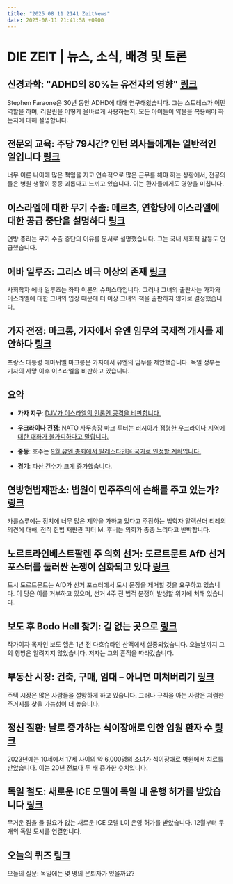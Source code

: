 ```yaml
---
title: "2025 08 11 2141 ZeitNews"
date: 2025-08-11 21:41:58 +0900
---
```


# DIE ZEIT | 뉴스, 소식, 배경 및 토론 

## 신경과학: "ADHD의 80%는 유전자의 영향" [링크](https://www.zeit.de/2025/33/neurologie-adhs-entwicklungsstoerung-kinder-medikamente-stephen-faraone)  
Stephen Faraone은 30년 동안 ADHD에 대해 연구해왔습니다. 그는 스트레스가 어떤 역할을 하며, 리탈린을 어떻게 올바르게 사용하는지, 모든 아이들이 약물을 복용해야 하는지에 대해 설명합니다. 

## 전문의 교육: 주당 79시간? 인턴 의사들에게는 일반적인 일입니다 [링크](https://www.zeit.de/arbeit/2025-08/facharztausbildung-assistenzarzt-berufseinstieg-ueberforderung-ausstieg)  
너무 이른 나이에 많은 책임을 지고 연속적으로 많은 근무를 해야 하는 상황에서, 전공의들은 병원 생활이 종종 괴롭다고 느끼고 있습니다. 이는 환자들에게도 영향을 미칩니다. 

## 이스라엘에 대한 무기 수출: 메르츠, 연합당에 이스라엘에 대한 공급 중단을 설명하다 [링크](https://www.zeit.de/politik/ausland/2025-08/steffen-bilger-union-stopp-waffenexporte-israel-akzeptieren)  
연방 총리는 무기 수출 중단의 이유를 문서로 설명했습니다. 그는 국내 사회적 갈등도 언급했습니다. 

## 에바 일루즈: 그리스 비극 이상의 존재 [링크](https://www.zeit.de/kultur/2025-08/eva-illouz-israel-verlag-athen-publizierung)  
사회학자 에바 일루즈는 좌파 이론의 슈퍼스타입니다. 그러나 그녀의 출판사는 가자와 이스라엘에 대한 그녀의 입장 때문에 더 이상 그녀의 책을 출판하지 않기로 결정했습니다. 

## 가자 전쟁: 마크롱, 가자에서 유엔 임무의 국제적 개시를 제안하다 [링크](https://www.zeit.de/politik/ausland/2025-08/krieg-in-gaza-liveblog)  
프랑스 대통령 에마뉘엘 마크롱은 가자에서 유엔의 임무를 제안했습니다. 독일 정부는 기자의 사망 이후 이스라엘을 비판하고 있습니다. 

## 요약  
- **가자 지구**: [DJV가 이스라엘의 언론인 공격을 비판합니다.](https://www.zeit.de/politik/ausland/2025-08/al-dschasira-korrespondent-befuerchtete-eigene-toetung)

- **우크라이나 전쟁**: NATO 사무총장 마크 루터는 [러시아가 점령한 우크라이나 지역에 대한 대화가 불가피하다고 말합니다.](https://www.zeit.de/politik/ausland/2025-08/ukraine-krieg-nato-mark-rutte-gebietsabtretungen)  
- **중동**: 호주는 [9월 유엔 총회에서 팔레스타인을 국가로 인정할 계획입니다.](https://www.zeit.de/politik/ausland/2025-08/australien-neuseeland-palaestina-anerkennung-als-staat) 
- **경기**: [파산 건수가 크게 증가했습니다.](https://www.zeit.de/wirtschaft/2025-08/anstieg-firmen-pleite-regelinsolvenzen-statistisches-bundesamt) 

## 연방헌법재판소: 법원이 민주주의에 손해를 주고 있는가? [링크](https://www.zeit.de/2025/33/bundesverfassungsgericht-demokratie-parlamente-alexander-thiele-peter-m-huber)  
카를스루에는 정치에 너무 많은 제약을 가하고 있다고 주장하는 법학자 알렉산더 티레의 의견에 대해, 전직 헌법 재판관 피터 M. 후버는 의회가 종종 느리다고 반박합니다. 

## 노르트라인베스트팔렌 주 의회 선거: 도르트문트 AfD 선거 포스터를 둘러싼 논쟁이 심화되고 있다 [링크](https://www.zeit.de/politik/deutschland/2025-08/kommunalwahlen-nordrhein-westfalen-dortmund-afd-plakate)  
도시 도르트문트는 AfD가 선거 포스터에서 도시 문장을 제거할 것을 요구하고 있습니다. 이 당은 이를 거부하고 있으며, 선거 4주 전 법적 분쟁이 발생할 위기에 처해 있습니다. 

## 보도 후 Bodo Hell 찾기: 길 없는 곳으로 [링크](https://www.zeit.de/2025/33/suche-bodo-hell-schriftsteller-hirte-vermisst-dachsteingebirge)  
작가이자 목자인 보도 헬은 1년 전 다흐슈타인 산맥에서 실종되었습니다. 오늘날까지 그의 행방은 알려지지 않았습니다. 저자는 그의 흔적을 따라갔습니다. 

## 부동산 시장: 건축, 구매, 임대 – 아니면 미쳐버리기 [링크](https://www.zeit.de/2025/33/immobilienmarkt-wohnungssuche-mieten-kaufen-chancen)  
주택 시장은 많은 사람들을 절망하게 하고 있습니다. 그러나 규칙을 아는 사람은 저렴한 주거지를 찾을 가능성이 더 높습니다. 

## 정신 질환: 날로 증가하는 식이장애로 인한 입원 환자 수 [링크](https://www.zeit.de/gesundheit/2025-08/essstoerung-mehr-maedchen-krankenhaus-behandlung)  
2023년에는 10세에서 17세 사이의 약 6,000명의 소녀가 식이장애로 병원에서 치료를 받았습니다. 이는 20년 전보다 두 배 증가한 수치입니다. 

## 독일 철도: 새로운 ICE 모델이 독일 내 운행 허가를 받았습니다 [링크](https://www.zeit.de/mobilitaet/2025-08/ice-l-deutsche-bahn-zulassung-fernverkehr)  
무거운 짐을 들 필요가 없는 새로운 ICE 모델 L이 운영 허가를 받았습니다. 12월부터 두 개의 독일 도시를 연결합니다. 

## 오늘의 퀴즈 [링크](https://www.zeit.de/spiele/index)  
오늘의 질문: 독일에는 몇 명의 은퇴자가 있을까요?
